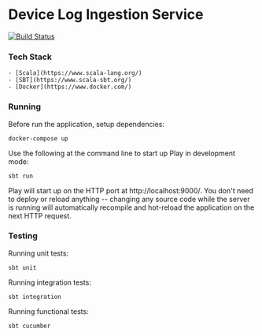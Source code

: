 
# Device Log Ingestion Service

[![Build Status](https://travis-ci.com/vision-i40/device_log_ingestion_service.svg?branch=master)](https://travis-ci.com/vision-i40/device_log_ingestion_service)

### Tech Stack
    - [Scala](https://www.scala-lang.org/)
    - [SBT](https://www.scala-sbt.org/)
    - [Docker](https://www.docker.com/)

### Running
Before run the application, setup dependencies:

```
docker-compose up
```

Use the following at the command line to start up Play in development mode:

```
sbt run
```

Play will start up on the HTTP port at http://localhost:9000/. You don't need to deploy or reload anything -- changing any source code while the server is running will automatically recompile and hot-reload the application on the next HTTP request. 

### Testing

Running unit tests:

```
sbt unit
```

Running integration tests:

```
sbt integration
```

Running functional tests:

```
sbt cucumber
```


